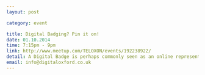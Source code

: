 ```yaml
---
layout: post

category: event

title: Digital Badging? Pin it on!
date: 01.10.2014
time: 7:15pm - 9pm
link: http://www.meetup.com/TELOXON/events/192238922/
detail: A Digital Badge is perhaps commonly seen as an online representation of a skill you’ve earned. But is it more than just learning and achievement? The link with Gamification techniques are making employers think deeply about many aspects of their HR strategies.
email: info@digitaloxford.co.uk
---
```

